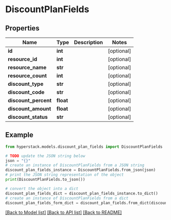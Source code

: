 # DiscountPlanFields


## Properties

Name | Type | Description | Notes
------------ | ------------- | ------------- | -------------
**id** | **int** |  | [optional] 
**resource_id** | **int** |  | [optional] 
**resource_name** | **str** |  | [optional] 
**resource_count** | **int** |  | [optional] 
**discount_type** | **str** |  | [optional] 
**discount_code** | **str** |  | [optional] 
**discount_percent** | **float** |  | [optional] 
**discount_amount** | **float** |  | [optional] 
**discount_status** | **str** |  | [optional] 

## Example

```python
from hyperstack.models.discount_plan_fields import DiscountPlanFields

# TODO update the JSON string below
json = "{}"
# create an instance of DiscountPlanFields from a JSON string
discount_plan_fields_instance = DiscountPlanFields.from_json(json)
# print the JSON string representation of the object
print(DiscountPlanFields.to_json())

# convert the object into a dict
discount_plan_fields_dict = discount_plan_fields_instance.to_dict()
# create an instance of DiscountPlanFields from a dict
discount_plan_fields_form_dict = discount_plan_fields.from_dict(discount_plan_fields_dict)
```
[[Back to Model list]](../README.md#documentation-for-models) [[Back to API list]](../README.md#documentation-for-api-endpoints) [[Back to README]](../README.md)


